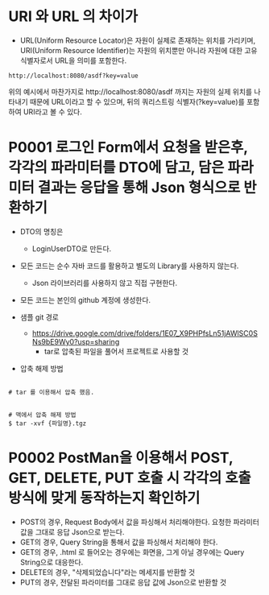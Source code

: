 # URI 와 URL 의 차이가 

- URL(Uniform Resource Locator)은 자원이 실제로 존재하는 위치를 가리키며, URI(Uniform Resource Identifier)는 자원의 위치뿐만 아니라 자원에 대한 고유 식별자로서 URL을 의미를 포함한다.

```
http://localhost:8080/asdf?key=value
```

위의 예시에서 마찬가지로 http://localhost:8080/asdf 까지는 자원의 실제 위치를 나타내기 때문에 URL이라고 할 수 있으며, 뒤의 쿼리스트링 식별자(?key=value)를 포함하여 URI라고 볼 수 있다.




# P0001 로그인 Form에서 요청을 받은후, 각각의 파라미터를 DTO에 담고, 담은 파라미터 결과는 응답을 통해 Json 형식으로 반환하기

- DTO의 명칭은
    - LoginUserDTO로 만든다.
- 모든 코드는 순수 자바 코드를 활용하고 별도의 Library를 사용하지 않는다.
    - Json 라이브러리를 사용하지 않고 직접 구현한다.
- 모든 코드는 본인의 github 계정에 생성한다.
- 샘플 git 경로
    - https://drive.google.com/drive/folders/1E07_X9PHPfsLn51jAWlSC0SNs9bE9Wy0?usp=sharing
        - tar로 압축된 파일을 풀어서 프로젝트로 사용할 것

- 압축 해제 방법
```shell

# tar 를 이용해서 압축 했음. 


# 맥에서 압축 해제 방법 
$ tar -xvf {파일명}.tgz

```

# P0002 PostMan을 이용해서 POST, GET, DELETE, PUT 호출 시 각각의 호출 방식에 맞게 동작하는지 확인하기 

- POST의 경우, Request Body에서 값을 파싱해서 처리해야한다. 요청한 파라미터 값을 그대로 응답 Json으로 받는다. 
- GET의 경우, Query String을 통해서 값을 파싱해서 처리해야 한다. 
- GET의 경우, .html 로 들어오는 경우에는 화면을, 그게 아닐 경우에는 Query String으로 대응한다. 
- DELETE의 경우, "삭제되었습니다"라는 메세지를 반환할 것 
- PUT의 경우, 전달된 파라미터를 그대로 응답 값에 Json으로 반환할 것 